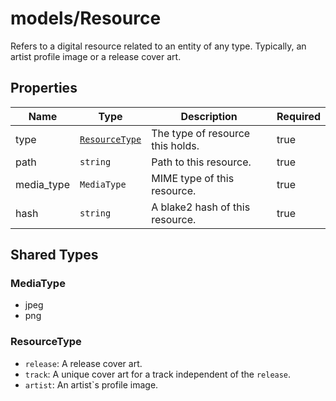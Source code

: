 # models/Resource

Refers to a digital resource related to an entity of any type. Typically, an artist profile image or a release cover art.

## Properties

| Name       | Type                            | Description                      | Required |
| ---------- | ------------------------------- | -------------------------------- | -------- |
| type       | [`ResourceType`](#resourcetype) | The type of resource this holds. | true     |
| path       | `string`                        | Path to this resource.           | true     |
| media_type | `MediaType`                     | MIME type of this resource.      | true     |
| hash       | `string`                        | A blake2 hash of this resource.  | true     |

## Shared Types

### MediaType

- jpeg
- png

### ResourceType

- `release`: A release cover art.
- `track`: A unique cover art for a track independent of the `release`.
- `artist`: An artist`s profile image.
